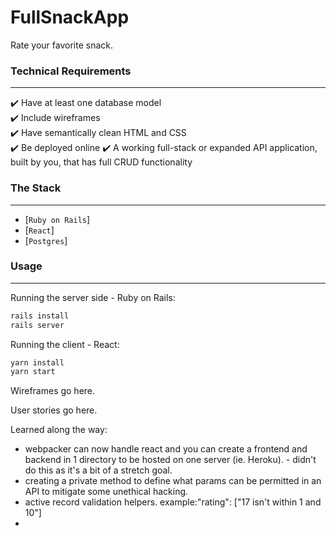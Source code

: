 # FullSnackApp

Rate your favorite snack.

### Technical Requirements

---

:heavy_check_mark: Have at least one database model <br>
:heavy_check_mark: Include wireframes <br>
:heavy_check_mark: Have semantically clean HTML and CSS <br>
:heavy_check_mark: Be deployed online
:heavy_check_mark: A working full-stack or expanded API application, built by you, that has full CRUD functionality

### The Stack

---

- [`Ruby on Rails`]
- [`React`]
- [`Postgres`]


### Usage

---

Running the server side - Ruby on Rails:

```sh
rails install
rails server
```

Running the client - React:

```sh
yarn install
yarn start
```
Wireframes go here. 

User stories go here. 

Learned along the way: 
- webpacker can now handle react and you can create a frontend and backend in 1 directory to be hosted on one server (ie. Heroku). - didn't do this as it's a bit of a stretch goal. 
- creating a private method to define what params can be permitted in an API to mitigate some unethical hacking. 
- active record validation helpers. example:"rating": ["17 isn't within 1 and 10"]
- 